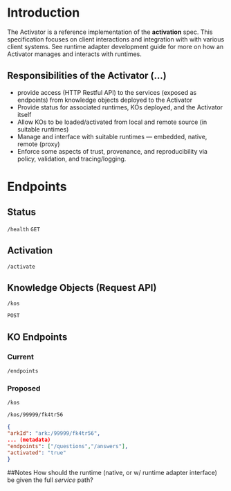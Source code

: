 # Introduction

The Activator is a reference implementation of the **activation** spec. This specification focuses on client interactions and integration with with various client systems. See runtime adapter development guide for more on how an Activator manages and interacts with runtimes. 

## Responsibilities of the Activator (...)

- provide access (HTTP Restful API) to the services (exposed as endpoints) from knowledge objects deployed to the Activator
- Provide status for associated runtimes, KOs deployed, and the Activator itself
- Allow KOs to be loaded/activated from local and remote source (in suitable runtimes)
- Manage and interface with suitable runtimes — embedded, native, remote (proxy)
- Enforce some aspects of trust, provenance, and reproducibility via policy, validation, and tracing/logging.

# Endpoints

## Status

`/health`
`GET`

## Activation

`/activate`

## Knowledge Objects (Request API)

`/kos`

`POST`

## KO Endpoints

### Current

`/endpoints`

### Proposed

`/kos`

`/kos/99999/fk4tr56`

```json
{
"arkId": "ark:/99999/fk4tr56",
... (metadata)
"endpoints": ["/questions","/answers"],
"activated": "true"
}
```

##Notes
How should the runtime (native, or w/ runtime adapter interface) be given the full _service_ path?
